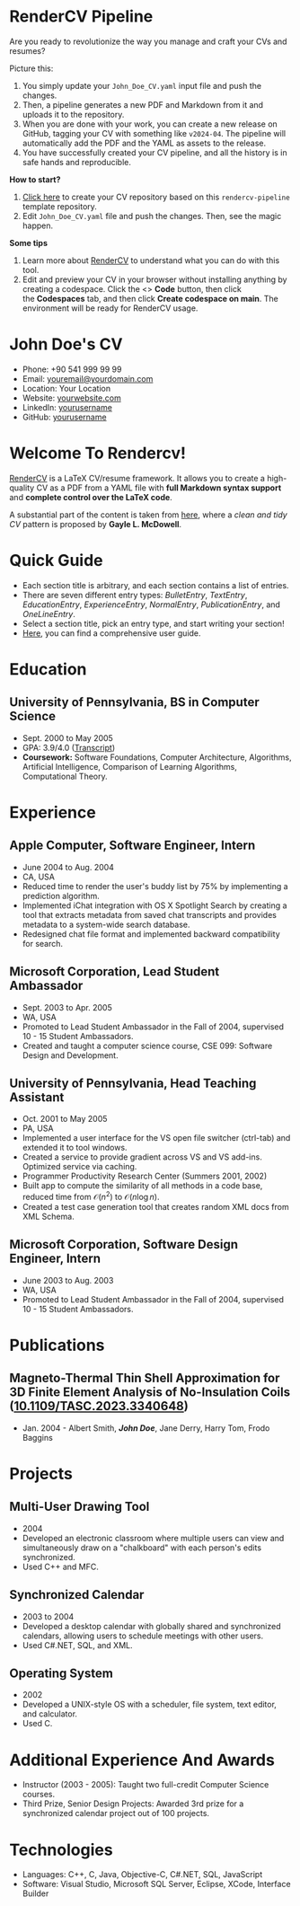 <!-- Remove below -->

# RenderCV Pipeline

Are you ready to revolutionize the way you manage and craft your CVs and resumes?

Picture this:

1.  You simply update your `John_Doe_CV.yaml` input file and push the changes.
2.  Then, a pipeline generates a new PDF and Markdown from it and uploads it to the repository.
3.  When you are done with your work, you can create a new release on GitHub, tagging your CV with something like `v2024-04`. The pipeline will automatically add the PDF and the YAML as assets to the release.
4.  You have successfully created your CV pipeline, and all the history is in safe hands and reproducible.

**How to start?**

1.  [Click here](https://github.com/new?template_name=rendercv-pipeline&template_owner=sinaatalay) to create your CV repository based on this `rendercv-pipeline` template repository.
2.  Edit `John_Doe_CV.yaml` file and push the changes. Then, see the magic happen.

**Some tips**

1.  Learn more about [RenderCV](https://github.com/sinaatalay/rendercv) to understand what you can do with this tool.
2.  Edit and preview your CV in your browser without installing anything by creating a codespace. Click the <> **Code** button, then click the **Codespaces** tab, and then click **Create codespace on main**. The environment will be ready for RenderCV usage.

<!-- Remove above -->
# John Doe's CV

- Phone: +90 541 999 99 99
- Email: [youremail@yourdomain.com](mailto:youremail@yourdomain.com)
- Location: Your Location
- Website: [yourwebsite.com](https://yourwebsite.com/)
- LinkedIn: [yourusername](https://linkedin.com/in/yourusername)
- GitHub: [yourusername](https://github.com/yourusername)


# Welcome To Rendercv!

[RenderCV](https://github.com/sinaatalay/rendercv) is a LaTeX CV/resume framework. It allows you to create a high-quality CV as a PDF from a YAML file with **full Markdown syntax support** and **complete control over the LaTeX code**.

A substantial part of the content is taken from [here](https://www.careercup.com/resume), where a *clean and tidy CV* pattern is proposed by **Gayle L. McDowell**.

# Quick Guide

- Each section title is arbitrary, and each section contains a list of entries.
- There are seven different entry types: *BulletEntry*, *TextEntry*, *EducationEntry*, *ExperienceEntry*, *NormalEntry*, *PublicationEntry*, and *OneLineEntry*.
- Select a section title, pick an entry type, and start writing your section!
- [Here](https://docs.rendercv.com/user_guide/), you can find a comprehensive user guide.
# Education

## University of Pennsylvania, BS in Computer Science

- Sept. 2000 to May 2005
- GPA: 3.9/4.0 ([Transcript](https://example.com))
- **Coursework:** Software Foundations, Computer Architecture, Algorithms, Artificial Intelligence, Comparison of Learning Algorithms, Computational Theory.

# Experience

## Apple Computer, Software Engineer, Intern

- June 2004 to Aug. 2004
- CA, USA
- Reduced time to render the user's buddy list by 75% by implementing a prediction algorithm.
- Implemented iChat integration with OS X Spotlight Search by creating a tool that extracts metadata from saved chat transcripts and provides metadata to a system-wide search database.
- Redesigned chat file format and implemented backward compatibility for search.

## Microsoft Corporation, Lead Student Ambassador

- Sept. 2003 to Apr. 2005
- WA, USA
- Promoted to Lead Student Ambassador in the Fall of 2004, supervised 10 - 15 Student Ambassadors.
- Created and taught a computer science course, CSE 099: Software Design and Development.

## University of Pennsylvania, Head Teaching Assistant

- Oct. 2001 to May 2005
- PA, USA
- Implemented a user interface for the VS open file switcher (ctrl-tab) and extended it to tool windows.
- Created a service to provide gradient across VS and VS add-ins. Optimized service via caching.
- Programmer Productivity Research Center (Summers 2001, 2002)
- Built app to compute the similarity of all methods in a code base, reduced time from $\mathcal{O}(n^2)$ to $\mathcal{O}(n \log n)$. 
- Created a test case generation tool that creates random XML docs from XML Schema.

## Microsoft Corporation, Software Design Engineer, Intern

- June 2003 to Aug. 2003
- WA, USA
- Promoted to Lead Student Ambassador in the Fall of 2004, supervised 10 - 15 Student Ambassadors.

# Publications

## Magneto-Thermal Thin Shell Approximation for 3D Finite Element Analysis of No-Insulation Coils ([10.1109/TASC.2023.3340648](https://doi.org/10.1109/TASC.2023.3340648))
- Jan. 2004 - Albert Smith, ***John Doe***, Jane Derry, Harry Tom, Frodo Baggins

# Projects

## Multi-User Drawing Tool

- 2004
- Developed an electronic classroom where multiple users can view and simultaneously draw on a "chalkboard" with each person's edits synchronized.
- Used C++ and MFC.

## Synchronized Calendar

- 2003 to 2004
- Developed a desktop calendar with globally shared and synchronized calendars, allowing users to schedule meetings with other users.
- Used C#.NET, SQL, and XML.

## Operating System

- 2002
- Developed a UNIX-style OS with a scheduler, file system, text editor, and calculator.
- Used C.

# Additional Experience And Awards

- Instructor (2003 - 2005): Taught two full-credit Computer Science courses.
- Third Prize, Senior Design Projects: Awarded 3rd prize for a synchronized calendar project out of 100 projects.
# Technologies

- Languages: C++, C, Java, Objective-C, C#.NET, SQL, JavaScript
- Software: Visual Studio, Microsoft SQL Server, Eclipse, XCode, Interface Builder
